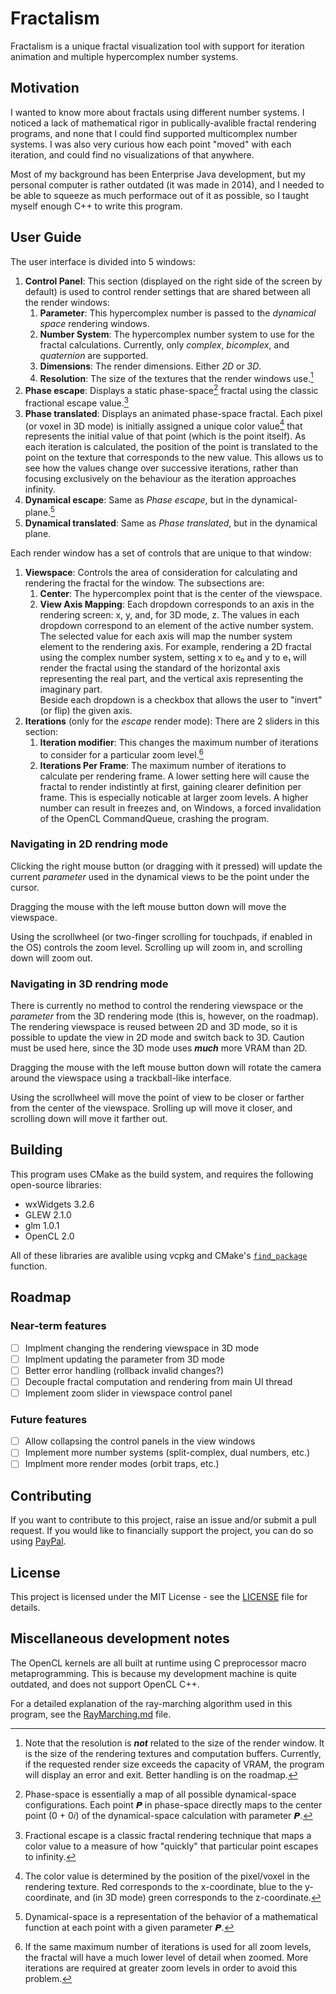 ﻿# Fractalism
Fractalism is a unique fractal visualization tool with support for iteration animation
and multiple hypercomplex number systems.

## Motivation
I wanted to know more about fractals using different number systems. I noticed a lack
of mathematical rigor in publically-avalible fractal rendering programs, and none that
I could find supported multicomplex number systems. I was also very curious how each
point "moved" with each iteration, and could find no visualizations of that anywhere.

Most of my background has been Enterprise Java development, but my personal computer
is rather outdated (it was made in 2014), and I needed to be able to squeeze as much
performace out of it as possible, so I taught myself enough C++ to write this program.

## User Guide
The user interface is divided into 5 windows:
1. **Control Panel**: This section (displayed on the right side of the screen by default)
is used to control render settings that are shared between all the render windows:
    1. **Parameter**: This hypercomplex number is passed to the *dynamical space*
    rendering windows.
    2. **Number System**: The hypercomplex number system to use for the fractal calculations.
    Currently, only *complex*, *bicomplex*, and *quaternion* are supported.
    3. **Dimensions**: The render dimensions. Either *2D* or *3D*.
    4. **Resolution**: The size of the textures that the render windows use.[^1]
2. **Phase escape**: Displays a static phase-space[^2] fractal using the classic
fractional escape value.[^3]
3. **Phase translated**: Displays an animated phase-space fractal. Each pixel (or
voxel in 3D mode) is initially assigned a unique color value[^4] that represents
the initial value of that point (which is the point itself). As each iteration is
calculated, the position of the point is translated to the point on the texture
that corresponds to the new value. This allows us to see how the values change over
successive iterations, rather than focusing exclusively on the behaviour as the
iteration approaches infinity.
4. **Dynamical escape**: Same as *Phase escape*, but in the dynamical-plane.[^5]
5. **Dynamical translated**: Same as *Phase translated*, but in the dynamical plane.

Each render window has a set of controls that are unique to that window:
1. **Viewspace**: Controls the area of consideration for calculating and
rendering the fractal for the window. The subsections are:
    1. **Center**: The hypercomplex point that is the center of the viewspace.
    2. **View Axis Mapping**: Each dropdown corresponds to an axis in the rendering
    screen: x, y, and, for 3D mode, z. The values in each dropdown correspond to an
    element of the active number system. The selected value for each axis will map
    the number system element to the rendering axis. For example, rendering a 2D
    fractal using the complex number system, setting x to e₀ and y to e₁ will render
    the fractal using the standard of the horizontal axis representing the real part,
    and the vertical axis representing the imaginary part.  
    Beside each dropdown is a checkbox that allows the user to "invert" (or flip) the
    given axis.
2. **Iterations** (only for the *escape* render mode): There are 2 sliders in this section:
    1. **Iteration modifier**: This changes the maximum number of iterations to consider for
    a particular zoom level.[^6]
    2. **Iterations Per Frame**: The maximum number of iterations to calculate per rendering
    frame. A lower setting here will cause the fractal to render indistintly at first,
    gaining clearer definition per frame. This is especially noticable at larger zoom levels.
    A higher number can result in freezes and, on Windows, a forced invalidation of the
    OpenCL CommandQueue, crashing the program.

### Navigating in 2D rendring mode
Clicking the right mouse button (or dragging with it pressed) will update the current
*parameter* used in the dynamical views to be the point under the cursor.

Dragging the mouse with the left mouse button down will move the viewspace.

Using the scrollwheel (or two-finger scrolling for touchpads, if enabled in the OS) controls
the zoom level. Scrolling up will zoom in, and scrolling down will zoom out.

### Navigating in 3D rendring mode
There is currently no method to control the rendering viewspace or the *parameter* from
the 3D rendering mode (this is, however, on the roadmap). The rendering viewspace is
reused between 2D and 3D mode, so it is possible to update the view in 2D mode and switch
back to 3D. Caution must be used here, since the 3D mode uses ***much*** more VRAM than 2D.

Dragging the mouse with the left mouse button down will rotate the camera around the
viewspace using a trackball-like interface.

Using the scrollwheel will move the point of view to be closer or farther from the center of
the viewspace. Srolling up will move it closer, and scrolling down will move it farther out.

## Building
This program uses CMake as the build system, and requires the following open-source libraries:
* wxWidgets 3.2.6
* GLEW 2.1.0
* glm 1.0.1
* OpenCL 2.0

All of these libraries are avalible using vcpkg and CMake's
[`find_package`](https://cmake.org/cmake/help/latest/command/find_package.html) function.

## Roadmap
### Near-term features
- [ ] Implment changing the rendering viewspace in 3D mode
- [ ] Implment updating the parameter from 3D mode
- [ ] Better error handling (rollback invalid changes?)
- [ ] Decouple fractal computation and rendering from main UI thread
- [ ] Implement zoom slider in viewspace control panel

### Future features
- [ ] Allow collapsing the control panels in the view windows
- [ ] Implement more number systems (split-complex, dual numbers, etc.)
- [ ] Implment more render modes (orbit traps, etc.)

## Contributing
If you want to contribute to this project, raise an issue and/or submit a pull request.
If you would like to financially support the project, you can do so using
[PayPal](https://paypal.me/waterglow).

## License
This project is licensed under the MIT License - see the [LICENSE](LICENSE) file for details.

## Miscellaneous development notes
The OpenCL kernels are all built at runtime using C preprocessor macro metaprogramming.
This is because my development machine is quite outdated, and does not support OpenCL C++.

For a detailed explanation of the ray-marching algorithm used in this program, see the
[RayMarching.md](RayMarching.md) file.

[^1]: Note that the resolution is ***not*** related to the size of the render window.
It is the size of the rendering textures and computation buffers. Currently, if the
requested render size exceeds the capacity of VRAM, the program will display an error
and exit. Better handling is on the roadmap.

[^2]: Phase-space is essentially a map of all possible dynamical-space configurations.
Each point 𝙋 in phase-space directly maps to the center point (0 + 0𝑖) of the
dynamical-space calculation with parameter 𝙋.

[^3]: Fractional escape is a classic fractal rendering technique that maps a color
value to a measure of how "quickly" that particular point escapes to infinity.

[^4]: The color value is determined by the position of the pixel/voxel in the rendering
texture. Red corresponds to the x-coordinate, blue to the y-coordinate, and (in 3D mode)
green corresponds to the z-coordinate.

[^5]: Dynamical-space is a representation of the behavior of a mathematical function
at each point with a given parameter 𝙋. 

[^6]: If the same maximum number of iterations is used for all zoom levels, the fractal
will have a much lower level of detail when zoomed. More iterations are required at greater
zoom levels in order to avoid this problem.
